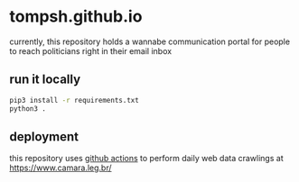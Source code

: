 # tompsh.github.io

currently, this repository holds a wannabe communication portal for people to reach politicians right in their email inbox

## run it locally
```bash
pip3 install -r requirements.txt
python3 .
```

## deployment
this repository uses [github actions](https://github.com/features/actions) to perform daily web data crawlings at https://www.camara.leg.br/
